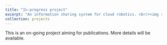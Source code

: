 ```yaml
---
title: "In-progress project"
excerpt: "An information sharing system for cloud robotics. <br/><img src='/images/p2p_project_img.png' width="500" height="300">"
collection: projects
---
```


This is an on-going project aiming for publications. More details will be available. 

